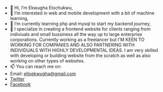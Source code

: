 - 👋 Hi, I’m Ekwugha Elochukwu,
- 👀 I’m interested in web and mobile development with a bit of machine learning,
- 🌱 I’m currently learning php and mysql to start my backend journey,
- 💞️ I specialize in creating a frontend website for clients ranging from indiviuals and small bussiness all the way up to large enterprise corporations. Currently working as a freelancer but I'M KEEN TO WORKING FOR COMPANIES AND ALSO PARTNERING WITH INDIVIDUALS WITH HIGHLY DEVELOPMENTAL IDEAS. I am very skilled with developing or building website from the scratch as well as also working on other types of websites.
- 📫 You can reach me on:
- Email: elloekwugha@gmail.com
- [Twitter](https://twitter.com/darealElo_)
- [Facebook](https://www.facebook.com/profile.php?id=100062158207318)

<!---
Ekwugha/Ekwugha is a ✨ special ✨ repository because its `README.md` (this file) appears on your GitHub profile.
You can click the Preview link to take a look at your changes.
--->
